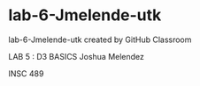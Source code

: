 # lab-6-Jmelende-utk
lab-6-Jmelende-utk created by GitHub Classroom


LAB 5 : D3 BASICS 
Joshua Melendez

INSC 489


